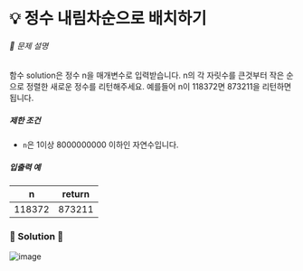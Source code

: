 # 💡 정수 내림차순으로 배치하기

###### 📃 문제 설명

함수 solution은 정수 n을 매개변수로 입력받습니다. n의 각 자릿수를 큰것부터 작은 순으로 정렬한 새로운 정수를 리턴해주세요. 예를들어 n이 118372면 873211을 리턴하면 됩니다.

##### 제한 조건

- `n`은 1이상 8000000000 이하인 자연수입니다.

##### 입출력 예

| n      | return |
| ------ | ------ |
| 118372 | 873211 |

### 🔑 Solution 🔑

![image](https://user-images.githubusercontent.com/116260619/218646511-84d57331-a272-418d-af02-646744be0b1e.png)
